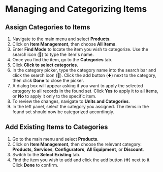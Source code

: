 # Managing and Categorizing Items
## Assign Categories to Items

1. Navigate to the main menu and select **Products**.
2. Click on **Item Management**, then choose **All Items**.
3. Enter **Find Mode** to locate the item you wish to categorize. Use the search icon (🔎) to type the item's name.
4. Once you find the item, go to the **Categories** tab.
5. Click **Click to select categories**.
6. In the category picker, type the category name into the search bar and click the search icon (🔎). Click the add button (✚) next to the category, then click **Done** to close the picker.
7. A dialog box will appear asking if you want to apply the selected category to all records in the found set. Click **Yes** to apply it to all items, or **No** to apply it only to the specific item.
8. To review the changes, navigate to **Units and Categories**.
9. In the left panel, select the category you assigned. The items in the found set should now be categorized accordingly.

## Add Existing Items to Categories

1. Go to the main menu and select **Products**.
2. Click on **Item Management**, then choose the relevant category: **Products**, **Services**, **Configurators**, **All Equipment**, or **Discount**.
3. Switch to the **Select Existing** tab.
4. Find the item you wish to add and click the add button (✚) next to it. Click **Done** to confirm.
